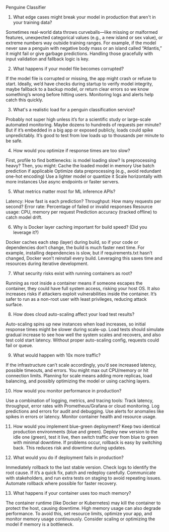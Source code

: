 Penguine Classifier

1. What edge cases might break your model in production that aren't in your training data?
   
Sometimes real-world data throws curveballs—like missing or malformed features, unexpected categorical values (e.g., a new island or sex value), or extreme numbers way outside training ranges. For example, if the model never saw a penguin with negative body mass or an island called “Atlantis,” it might fail or give garbage predictions. Handling those gracefully with input validation and fallback logic is key.

2. What happens if your model file becomes corrupted?
   
If the model file is corrupted or missing, the app might crash or refuse to start. Ideally, we’d have checks during startup to verify model integrity, maybe fallback to a backup model, or return clear errors so we know something’s wrong before hitting users. Monitoring logs and alerts help catch this quickly.

3. What's a realistic load for a penguin classification service?

Probably not super high unless it’s for a scientific study or large-scale automated monitoring. Maybe dozens to hundreds of requests per minute? But if it’s embedded in a big app or exposed publicly, loads could spike unpredictably. It’s good to test from low loads up to thousands per minute to be safe.

4. How would you optimize if response times are too slow?

First, profile to find bottlenecks: is model loading slow? Is preprocessing heavy? Then, you might:
Cache the loaded model in memory 
Use batch prediction if applicable
Optimize data preprocessing (e.g., avoid redundant one-hot encoding)
Use a lighter model or quantize it
Scale horizontally with more instances
Use async endpoints or faster servers.

5. What metrics matter most for ML inference APIs?

Latency: How fast is each prediction?
Throughput: How many requests per second?
Error rate: Percentage of failed or invalid responses
Resource usage: CPU, memory per request
Prediction accuracy (tracked offline) to catch model drift.

6. Why is Docker layer caching important for build speed? (Did you leverage it?)

Docker caches each step (layer) during build, so if your code or dependencies don’t change, the build is much faster next time. For example, installing dependencies is slow, but if requirements.txt hasn’t changed, Docker won’t reinstall every build. Leveraging this saves time and resources during iterative development.

7. What security risks exist with running containers as root?

Running as root inside a container means if someone escapes the container, they could have full system access, risking your host OS. It also increases risks if attackers exploit vulnerabilities inside the container. It’s safer to run as a non-root user with least privileges, reducing attack surface.

8. How does cloud auto-scaling affect your load test results?

Auto-scaling spins up new instances when load increases, so initial response times might be slower during scale-up. Load tests should simulate gradual increase to see how well the system scales and recovers, and also test cold start latency. Without proper auto-scaling config, requests could fail or queue.

9. What would happen with 10x more traffic?

If the infrastructure can’t scale accordingly, you’d see increased latency, possible timeouts, and errors. You might max out CPU/memory or hit connection limits. Planning for scale means adding more replicas, load balancing, and possibly optimizing the model or using caching layers.

10. How would you monitor performance in production?

Use a combination of logging, metrics, and tracing tools:
Track latency, throughput, error rates with Prometheus/Grafana or cloud monitoring.
Log predictions and errors for audit and debugging.
Use alerts for anomalies like spikes in errors or latency.
Monitor container health and resource usage.

11. How would you implement blue-green deployment?
Keep two identical production environments (blue and green). Deploy new version to the idle one (green), test it live, then switch traffic over from blue to green with minimal downtime. If problems occur, rollback is easy by switching back. This reduces risk and downtime during updates.

12. What would you do if deployment fails in production?

Immediately rollback to the last stable version. Check logs to identify the root cause. If it’s a quick fix, patch and redeploy carefully. Communicate with stakeholders, and run extra tests on staging to avoid repeating issues. Automate rollback where possible for faster recovery.

13. What happens if your container uses too much memory?

The container runtime (like Docker or Kubernetes) may kill the container to protect the host, causing downtime. High memory usage can also degrade performance. To avoid this, set resource limits, optimize your app, and monitor memory usage continuously. Consider scaling or optimizing the model if memory is a bottleneck.

